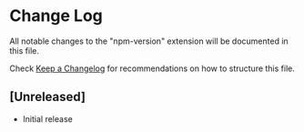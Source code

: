 # Change Log

All notable changes to the "npm-version" extension will be documented in this file.

Check [Keep a Changelog](http://keepachangelog.com/) for recommendations on how to structure this file.

## [Unreleased]

- Initial release